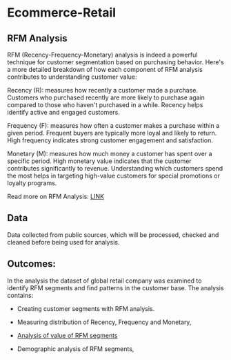 # Ecommerce-Retail
## RFM Analysis 
RFM (Recency-Frequency-Monetary) analysis is indeed a powerful technique for customer segmentation based on purchasing behavior. Here's a more detailed breakdown of how each component of RFM analysis contributes to understanding customer value:

Recency (R): measures how recently a customer made a purchase. Customers who purchased recently are more likely to purchase again compared to those who haven't purchased in a while. Recency helps identify active and engaged customers.

Frequency (F): measures how often a customer makes a purchase within a given period. Frequent buyers are typically more loyal and likely to return. High frequency indicates strong customer engagement and satisfaction.

Monetary (M): measures how much money a customer has spent over a specific period. High monetary value indicates that the customer contributes significantly to revenue. Understanding which customers spend the most helps in targeting high-value customers for special promotions or loyalty programs.

Read more on RFM Analysis: [LINK](https://www.investopedia.com/terms/r/rfm-recency-frequency-monetary-value.asp)
## Data 
Data collected from public sources, which will be processed, checked and cleaned before being used for analysis.

## Outcomes: 
In the analysis the dataset of global retail company was examined to identify RFM segments and find patterns in the customer base. The analysis contains:

* Creating customer segments with RFM analysis.

* Measuring distribution of Recency, Frequency and Monetary,

* [Analysis of value of RFM segments](https://github.com/thinlh07/Ecommerce-Retail/blob/main/RFM%20Segments.png)

* Demographic analysis of RFM segments,



